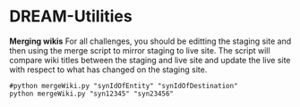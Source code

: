 # DREAM-Utilities

**Merging wikis**
For all challenges, you should be editting the staging site and then using the merge script to mirror staging to live site.  The script will compare wiki titles between the staging and live site and update the live site with respect to what has changed on the staging site.

```
#python mergeWiki.py "synIdOfEntity" "synIdOfDestination"
python mergeWiki.py "syn12345" "syn23456"
```